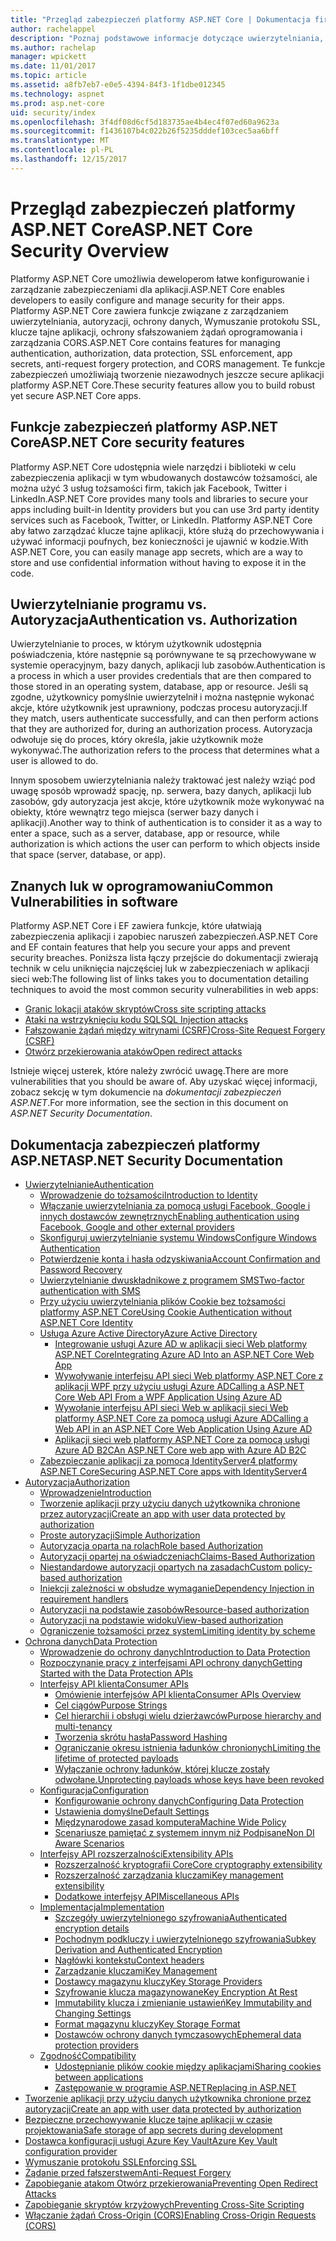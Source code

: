 ```yaml
---
title: "Przegląd zabezpieczeń platformy ASP.NET Core | Dokumentacja firmy Microsoft"
author: rachelappel
description: "Poznaj podstawowe informacje dotyczące uwierzytelniania, autoryzacji i zabezpieczeń w ASP.NET Core"
ms.author: rachelap
manager: wpickett
ms.date: 11/01/2017
ms.topic: article
ms.assetid: a8fb7eb7-e0e5-4394-84f3-1f1dbe012345
ms.technology: aspnet
ms.prod: asp.net-core
uid: security/index
ms.openlocfilehash: 3f4df08d6cf5d183735ae4b4ec4f07ed60a9623a
ms.sourcegitcommit: f1436107b4c022b26f5235dddef103cec5aa6bff
ms.translationtype: MT
ms.contentlocale: pl-PL
ms.lasthandoff: 12/15/2017
---
```

# <a name="aspnet-core-security-overview"></a><span data-ttu-id="f71e1-103">Przegląd zabezpieczeń platformy ASP.NET Core</span><span class="sxs-lookup"><span data-stu-id="f71e1-103">ASP.NET Core Security Overview</span></span>

<span data-ttu-id="f71e1-104">Platformy ASP.NET Core umożliwia deweloperom łatwe konfigurowanie i zarządzanie zabezpieczeniami dla aplikacji.</span><span class="sxs-lookup"><span data-stu-id="f71e1-104">ASP.NET Core enables developers to easily configure and manage security for their apps.</span></span> <span data-ttu-id="f71e1-105">Platformy ASP.NET Core zawiera funkcje związane z zarządzaniem uwierzytelniania, autoryzacji, ochrony danych, Wymuszanie protokołu SSL, klucze tajne aplikacji, ochrony sfałszowaniem żądań oprogramowania i zarządzania CORS.</span><span class="sxs-lookup"><span data-stu-id="f71e1-105">ASP.NET Core contains features for managing authentication, authorization, data protection, SSL enforcement, app secrets, anti-request forgery protection, and CORS management.</span></span> <span data-ttu-id="f71e1-106">Te funkcje zabezpieczeń umożliwiają tworzenie niezawodnych jeszcze secure aplikacji platformy ASP.NET Core.</span><span class="sxs-lookup"><span data-stu-id="f71e1-106">These security features allow you to build robust yet secure ASP.NET Core apps.</span></span> 

## <a name="aspnet-core-security-features"></a><span data-ttu-id="f71e1-107">Funkcje zabezpieczeń platformy ASP.NET Core</span><span class="sxs-lookup"><span data-stu-id="f71e1-107">ASP.NET Core security features</span></span>

<span data-ttu-id="f71e1-108">Platformy ASP.NET Core udostępnia wiele narzędzi i biblioteki w celu zabezpieczenia aplikacji w tym wbudowanych dostawców tożsamości, ale można użyć 3 usług tożsamości firm, takich jak Facebook, Twitter i LinkedIn.</span><span class="sxs-lookup"><span data-stu-id="f71e1-108">ASP.NET Core provides many tools and libraries to secure your apps including built-in Identity providers but you can use 3rd party identity services such as Facebook, Twitter, or LinkedIn.</span></span> <span data-ttu-id="f71e1-109">Platformy ASP.NET Core aby łatwo zarządzać klucze tajne aplikacji, które służą do przechowywania i używać informacji poufnych, bez konieczności je ujawnić w kodzie.</span><span class="sxs-lookup"><span data-stu-id="f71e1-109">With ASP.NET Core, you can easily manage app secrets, which are a way to store and use confidential information without having to expose it in the code.</span></span> 

## <a name="authentication-vs-authorization"></a><span data-ttu-id="f71e1-110">Uwierzytelnianie programu vs. Autoryzacja</span><span class="sxs-lookup"><span data-stu-id="f71e1-110">Authentication vs. Authorization</span></span>

<span data-ttu-id="f71e1-111">Uwierzytelnianie to proces, w którym użytkownik udostępnia poświadczenia, które następnie są porównywane te są przechowywane w systemie operacyjnym, bazy danych, aplikacji lub zasobów.</span><span class="sxs-lookup"><span data-stu-id="f71e1-111">Authentication is a process in which a user provides credentials that are then compared to those stored in an operating system, database, app or resource.</span></span> <span data-ttu-id="f71e1-112">Jeśli są zgodne, użytkownicy pomyślnie uwierzytelnił i można następnie wykonać akcje, które użytkownik jest uprawniony, podczas procesu autoryzacji.</span><span class="sxs-lookup"><span data-stu-id="f71e1-112">If they match, users authenticate successfully, and can then perform actions that they are authorized for, during an authorization process.</span></span> <span data-ttu-id="f71e1-113">Autoryzacja odwołuje się do proces, który określa, jakie użytkownik może wykonywać.</span><span class="sxs-lookup"><span data-stu-id="f71e1-113">The authorization refers to the process that determines what a user is allowed to do.</span></span> 

<span data-ttu-id="f71e1-114">Innym sposobem uwierzytelniania należy traktować jest należy wziąć pod uwagę sposób wprowadź spację, np. serwera, bazy danych, aplikacji lub zasobów, gdy autoryzacja jest akcje, które użytkownik może wykonywać na obiekty, które wewnątrz tego miejsca (serwer bazy danych i aplikacji).</span><span class="sxs-lookup"><span data-stu-id="f71e1-114">Another way to think of authentication is to consider it as a way to enter a space, such as a server, database, app or resource, while authorization is which actions the user can perform to which objects inside that space (server, database, or app).</span></span>

## <a name="common-vulnerabilities-in-software"></a><span data-ttu-id="f71e1-115">Znanych luk w oprogramowaniu</span><span class="sxs-lookup"><span data-stu-id="f71e1-115">Common Vulnerabilities in software</span></span>

<span data-ttu-id="f71e1-116">Platformy ASP.NET Core i EF zawiera funkcje, które ułatwiają zabezpieczenia aplikacji i zapobiec naruszeń zabezpieczeń.</span><span class="sxs-lookup"><span data-stu-id="f71e1-116">ASP.NET Core and EF contain features that help you secure your apps and prevent security breaches.</span></span> <span data-ttu-id="f71e1-117">Poniższa lista łączy przejście do dokumentacji zwierają technik w celu uniknięcia najczęściej luk w zabezpieczeniach w aplikacji sieci web:</span><span class="sxs-lookup"><span data-stu-id="f71e1-117">The following list of links takes you to documentation detailing techniques to avoid the most common security vulnerabilities in web apps:</span></span>

* [<span data-ttu-id="f71e1-118">Granic lokacji ataków skryptów</span><span class="sxs-lookup"><span data-stu-id="f71e1-118">Cross site scripting attacks</span></span>](https://docs.microsoft.com/aspnet/core/security/cross-site-scripting)
* [<span data-ttu-id="f71e1-119">Ataki na wstrzyknięciu kodu SQL</span><span class="sxs-lookup"><span data-stu-id="f71e1-119">SQL Injection attacks</span></span>](https://docs.microsoft.com/ef/core/querying/raw-sql)
* [<span data-ttu-id="f71e1-120">Fałszowanie żądań między witrynami (CSRF)</span><span class="sxs-lookup"><span data-stu-id="f71e1-120">Cross-Site Request Forgery (CSRF)</span></span>](https://docs.microsoft.com/aspnet/core/security/anti-request-forgery)
* [<span data-ttu-id="f71e1-121">Otwórz przekierowania ataków</span><span class="sxs-lookup"><span data-stu-id="f71e1-121">Open redirect attacks</span></span>](https://docs.microsoft.com/aspnet/core/security/preventing-open-redirects)

<span data-ttu-id="f71e1-122">Istnieje więcej usterek, które należy zwrócić uwagę.</span><span class="sxs-lookup"><span data-stu-id="f71e1-122">There are more vulnerabilities that you should be aware of.</span></span> <span data-ttu-id="f71e1-123">Aby uzyskać więcej informacji, zobacz sekcję w tym dokumencie na *dokumentacji zabezpieczeń ASP.NET*.</span><span class="sxs-lookup"><span data-stu-id="f71e1-123">For more information, see the section in this document on *ASP.NET Security Documentation*.</span></span> 

## <a name="aspnet-security-documentation"></a><span data-ttu-id="f71e1-124">Dokumentacja zabezpieczeń platformy ASP.NET</span><span class="sxs-lookup"><span data-stu-id="f71e1-124">ASP.NET Security Documentation</span></span>

*   [<span data-ttu-id="f71e1-125">Uwierzytelnianie</span><span class="sxs-lookup"><span data-stu-id="f71e1-125">Authentication</span></span>](authentication/index.md)
    *   [<span data-ttu-id="f71e1-126">Wprowadzenie do tożsamości</span><span class="sxs-lookup"><span data-stu-id="f71e1-126">Introduction to Identity</span></span>](authentication/identity.md)
    *   [<span data-ttu-id="f71e1-127">Włączanie uwierzytelniania za pomocą usługi Facebook, Google i innych dostawców zewnętrznych</span><span class="sxs-lookup"><span data-stu-id="f71e1-127">Enabling authentication using Facebook, Google and other external providers</span></span>](authentication/social/index.md)
    * [<span data-ttu-id="f71e1-128">Skonfiguruj uwierzytelnianie systemu Windows</span><span class="sxs-lookup"><span data-stu-id="f71e1-128">Configure Windows Authentication</span></span>](authentication/windowsauth.md)
    *   [<span data-ttu-id="f71e1-129">Potwierdzenie konta i hasła odzyskiwania</span><span class="sxs-lookup"><span data-stu-id="f71e1-129">Account Confirmation and Password Recovery</span></span>](authentication/accconfirm.md)
    *   [<span data-ttu-id="f71e1-130">Uwierzytelnianie dwuskładnikowe z programem SMS</span><span class="sxs-lookup"><span data-stu-id="f71e1-130">Two-factor authentication with SMS</span></span>](authentication/2fa.md) 
    *   [<span data-ttu-id="f71e1-131">Przy użyciu uwierzytelniania plików Cookie bez tożsamości platformy ASP.NET Core</span><span class="sxs-lookup"><span data-stu-id="f71e1-131">Using Cookie Authentication without ASP.NET Core Identity</span></span>](authentication/cookie.md)
    *   [<span data-ttu-id="f71e1-132">Usługa Azure Active Directory</span><span class="sxs-lookup"><span data-stu-id="f71e1-132">Azure Active Directory</span></span>](authentication/azure-active-directory/index.md)
        *   [<span data-ttu-id="f71e1-133">Integrowanie usługi Azure AD w aplikacji sieci Web platformy ASP.NET Core</span><span class="sxs-lookup"><span data-stu-id="f71e1-133">Integrating Azure AD Into an ASP.NET Core Web App</span></span>](https://azure.microsoft.com/documentation/samples/active-directory-dotnet-webapp-openidconnect-aspnetcore/)
        *   [<span data-ttu-id="f71e1-134">Wywoływanie interfejsu API sieci Web platformy ASP.NET Core z aplikacji WPF przy użyciu usługi Azure AD</span><span class="sxs-lookup"><span data-stu-id="f71e1-134">Calling a ASP.NET Core Web API From a WPF Application Using Azure AD</span></span>](https://azure.microsoft.com/documentation/samples/active-directory-dotnet-native-aspnetcore/)
        *   [<span data-ttu-id="f71e1-135">Wywołanie interfejsu API sieci Web w aplikacji sieci Web platformy ASP.NET Core za pomocą usługi Azure AD</span><span class="sxs-lookup"><span data-stu-id="f71e1-135">Calling a Web API in an ASP.NET Core Web Application Using Azure AD</span></span>](https://azure.microsoft.com/documentation/samples/active-directory-dotnet-webapp-webapi-openidconnect-aspnetcore/)
        *   [<span data-ttu-id="f71e1-136">Aplikacji sieci web platformy ASP.NET Core za pomocą usługi Azure AD B2C</span><span class="sxs-lookup"><span data-stu-id="f71e1-136">An ASP.NET Core web app with Azure AD B2C</span></span>](https://azure.microsoft.com/resources/samples/active-directory-b2c-dotnetcore-webapp/)
    *   [<span data-ttu-id="f71e1-137">Zabezpieczanie aplikacji za pomocą IdentityServer4 platformy ASP.NET Core</span><span class="sxs-lookup"><span data-stu-id="f71e1-137">Securing ASP.NET Core apps with IdentityServer4</span></span>](https://identityserver4.readthedocs.io)
*   [<span data-ttu-id="f71e1-138">Autoryzacja</span><span class="sxs-lookup"><span data-stu-id="f71e1-138">Authorization</span></span>](authorization/index.md)
    *   [<span data-ttu-id="f71e1-139">Wprowadzenie</span><span class="sxs-lookup"><span data-stu-id="f71e1-139">Introduction</span></span>](authorization/introduction.md)
    *   [<span data-ttu-id="f71e1-140">Tworzenie aplikacji przy użyciu danych użytkownika chronione przez autoryzacji</span><span class="sxs-lookup"><span data-stu-id="f71e1-140">Create an app with user data protected by authorization</span></span>](xref:security/authorization/secure-data)
    *   [<span data-ttu-id="f71e1-141">Proste autoryzacji</span><span class="sxs-lookup"><span data-stu-id="f71e1-141">Simple Authorization</span></span>](authorization/simple.md)
    *   [<span data-ttu-id="f71e1-142">Autoryzacja oparta na rolach</span><span class="sxs-lookup"><span data-stu-id="f71e1-142">Role based Authorization</span></span>](authorization/roles.md)
    *   [<span data-ttu-id="f71e1-143">Autoryzacji opartej na oświadczeniach</span><span class="sxs-lookup"><span data-stu-id="f71e1-143">Claims-Based Authorization</span></span>](authorization/claims.md)
    *   [<span data-ttu-id="f71e1-144">Niestandardowe autoryzacji opartych na zasadach</span><span class="sxs-lookup"><span data-stu-id="f71e1-144">Custom policy-based authorization</span></span>](authorization/policies.md)
    *   [<span data-ttu-id="f71e1-145">Iniekcji zależności w obsłudze wymaganie</span><span class="sxs-lookup"><span data-stu-id="f71e1-145">Dependency Injection in requirement handlers</span></span>](authorization/dependencyinjection.md)
    *   [<span data-ttu-id="f71e1-146">Autoryzacji na podstawie zasobów</span><span class="sxs-lookup"><span data-stu-id="f71e1-146">Resource-based authorization</span></span>](authorization/resourcebased.md)
    *   [<span data-ttu-id="f71e1-147">Autoryzacji na podstawie widoku</span><span class="sxs-lookup"><span data-stu-id="f71e1-147">View-based authorization</span></span>](authorization/views.md)
    *   [<span data-ttu-id="f71e1-148">Ograniczenie tożsamości przez system</span><span class="sxs-lookup"><span data-stu-id="f71e1-148">Limiting identity by scheme</span></span>](authorization/limitingidentitybyscheme.md)
*   [<span data-ttu-id="f71e1-149">Ochrona danych</span><span class="sxs-lookup"><span data-stu-id="f71e1-149">Data Protection</span></span>](data-protection/index.md)
    *   [<span data-ttu-id="f71e1-150">Wprowadzenie do ochrony danych</span><span class="sxs-lookup"><span data-stu-id="f71e1-150">Introduction to Data Protection</span></span>](data-protection/introduction.md)
    *   [<span data-ttu-id="f71e1-151">Rozpoczynanie pracy z interfejsami API ochrony danych</span><span class="sxs-lookup"><span data-stu-id="f71e1-151">Getting Started with the Data Protection APIs</span></span>](data-protection/using-data-protection.md)
    *   [<span data-ttu-id="f71e1-152">Interfejsy API klienta</span><span class="sxs-lookup"><span data-stu-id="f71e1-152">Consumer APIs</span></span>](data-protection/consumer-apis/index.md)
        *   [<span data-ttu-id="f71e1-153">Omówienie interfejsów API klienta</span><span class="sxs-lookup"><span data-stu-id="f71e1-153">Consumer APIs Overview</span></span>](data-protection/consumer-apis/overview.md)
        *   [<span data-ttu-id="f71e1-154">Cel ciągów</span><span class="sxs-lookup"><span data-stu-id="f71e1-154">Purpose Strings</span></span>](data-protection/consumer-apis/purpose-strings.md)
        *   [<span data-ttu-id="f71e1-155">Cel hierarchii i obsługi wielu dzierżawców</span><span class="sxs-lookup"><span data-stu-id="f71e1-155">Purpose hierarchy and multi-tenancy</span></span>](data-protection/consumer-apis/purpose-strings-multitenancy.md)
        *   [<span data-ttu-id="f71e1-156">Tworzenia skrótu hasła</span><span class="sxs-lookup"><span data-stu-id="f71e1-156">Password Hashing</span></span>](data-protection/consumer-apis/password-hashing.md)
        *   [<span data-ttu-id="f71e1-157">Ograniczanie okresu istnienia ładunków chronionych</span><span class="sxs-lookup"><span data-stu-id="f71e1-157">Limiting the lifetime of protected payloads</span></span>](data-protection/consumer-apis/limited-lifetime-payloads.md)
        *   [<span data-ttu-id="f71e1-158">Wyłączanie ochrony ładunków, której klucze zostały odwołane.</span><span class="sxs-lookup"><span data-stu-id="f71e1-158">Unprotecting payloads whose keys have been revoked</span></span>](data-protection/consumer-apis/dangerous-unprotect.md)
    *   [<span data-ttu-id="f71e1-159">Konfiguracja</span><span class="sxs-lookup"><span data-stu-id="f71e1-159">Configuration</span></span>](data-protection/configuration/index.md)
        *   [<span data-ttu-id="f71e1-160">Konfigurowanie ochrony danych</span><span class="sxs-lookup"><span data-stu-id="f71e1-160">Configuring Data Protection</span></span>](data-protection/configuration/overview.md)
        *   [<span data-ttu-id="f71e1-161">Ustawienia domyślne</span><span class="sxs-lookup"><span data-stu-id="f71e1-161">Default Settings</span></span>](data-protection/configuration/default-settings.md)
        *   [<span data-ttu-id="f71e1-162">Międzynarodowe zasad komputera</span><span class="sxs-lookup"><span data-stu-id="f71e1-162">Machine Wide Policy</span></span>](data-protection/configuration/machine-wide-policy.md)
        *   [<span data-ttu-id="f71e1-163">Scenariusze pamiętać z systemem innym niż Podpisane</span><span class="sxs-lookup"><span data-stu-id="f71e1-163">Non DI Aware Scenarios</span></span>](data-protection/configuration/non-di-scenarios.md)
    *   [<span data-ttu-id="f71e1-164">Interfejsy API rozszerzalności</span><span class="sxs-lookup"><span data-stu-id="f71e1-164">Extensibility APIs</span></span>](data-protection/extensibility/index.md)
        *   [<span data-ttu-id="f71e1-165">Rozszerzalność kryptografii Core</span><span class="sxs-lookup"><span data-stu-id="f71e1-165">Core cryptography extensibility</span></span>](data-protection/extensibility/core-crypto.md)
        *   [<span data-ttu-id="f71e1-166">Rozszerzalność zarządzania kluczami</span><span class="sxs-lookup"><span data-stu-id="f71e1-166">Key management extensibility</span></span>](data-protection/extensibility/key-management.md)
        *   [<span data-ttu-id="f71e1-167">Dodatkowe interfejsy API</span><span class="sxs-lookup"><span data-stu-id="f71e1-167">Miscellaneous APIs</span></span>](data-protection/extensibility/misc-apis.md)
    *   [<span data-ttu-id="f71e1-168">Implementacja</span><span class="sxs-lookup"><span data-stu-id="f71e1-168">Implementation</span></span>](data-protection/implementation/index.md)
        *   [<span data-ttu-id="f71e1-169">Szczegóły uwierzytelnionego szyfrowania</span><span class="sxs-lookup"><span data-stu-id="f71e1-169">Authenticated encryption details</span></span>](data-protection/implementation/authenticated-encryption-details.md)
        *   [<span data-ttu-id="f71e1-170">Pochodnym podkluczy i uwierzytelnionego szyfrowania</span><span class="sxs-lookup"><span data-stu-id="f71e1-170">Subkey Derivation and Authenticated Encryption</span></span>](data-protection/implementation/subkeyderivation.md)
        *   [<span data-ttu-id="f71e1-171">Nagłówki kontekstu</span><span class="sxs-lookup"><span data-stu-id="f71e1-171">Context headers</span></span>](data-protection/implementation/context-headers.md)
        *   [<span data-ttu-id="f71e1-172">Zarządzanie kluczami</span><span class="sxs-lookup"><span data-stu-id="f71e1-172">Key Management</span></span>](data-protection/implementation/key-management.md)
        *   [<span data-ttu-id="f71e1-173">Dostawcy magazynu kluczy</span><span class="sxs-lookup"><span data-stu-id="f71e1-173">Key Storage Providers</span></span>](data-protection/implementation/key-storage-providers.md)
        *   [<span data-ttu-id="f71e1-174">Szyfrowanie klucza magazynowane</span><span class="sxs-lookup"><span data-stu-id="f71e1-174">Key Encryption At Rest</span></span>](data-protection/implementation/key-encryption-at-rest.md)
        *   [<span data-ttu-id="f71e1-175">Immutability klucza i zmienianie ustawień</span><span class="sxs-lookup"><span data-stu-id="f71e1-175">Key Immutability and Changing Settings</span></span>](data-protection/implementation/key-immutability.md)
        *   [<span data-ttu-id="f71e1-176">Format magazynu kluczy</span><span class="sxs-lookup"><span data-stu-id="f71e1-176">Key Storage Format</span></span>](data-protection/implementation/key-storage-format.md)
        *   [<span data-ttu-id="f71e1-177">Dostawców ochrony danych tymczasowych</span><span class="sxs-lookup"><span data-stu-id="f71e1-177">Ephemeral data protection providers</span></span>](data-protection/implementation/key-storage-ephemeral.md)
    *   [<span data-ttu-id="f71e1-178">Zgodność</span><span class="sxs-lookup"><span data-stu-id="f71e1-178">Compatibility</span></span>](data-protection/compatibility/index.md)
        *   [<span data-ttu-id="f71e1-179">Udostępnianie plików cookie między aplikacjami</span><span class="sxs-lookup"><span data-stu-id="f71e1-179">Sharing cookies between applications</span></span>](data-protection/compatibility/cookie-sharing.md)
        *   [<span data-ttu-id="f71e1-180">Zastępowanie <machineKey> w programie ASP.NET</span><span class="sxs-lookup"><span data-stu-id="f71e1-180">Replacing <machineKey> in ASP.NET</span></span>](data-protection/compatibility/replacing-machinekey.md)
*   [<span data-ttu-id="f71e1-181">Tworzenie aplikacji przy użyciu danych użytkownika chronione przez autoryzacji</span><span class="sxs-lookup"><span data-stu-id="f71e1-181">Create an app with user data protected by authorization</span></span>](xref:security/authorization/secure-data)
*   [<span data-ttu-id="f71e1-182">Bezpieczne przechowywanie klucze tajne aplikacji w czasie projektowania</span><span class="sxs-lookup"><span data-stu-id="f71e1-182">Safe storage of app secrets during development</span></span>](app-secrets.md)
*   [<span data-ttu-id="f71e1-183">Dostawca konfiguracji usługi Azure Key Vault</span><span class="sxs-lookup"><span data-stu-id="f71e1-183">Azure Key Vault configuration provider</span></span>](key-vault-configuration.md)
*   [<span data-ttu-id="f71e1-184">Wymuszanie protokołu SSL</span><span class="sxs-lookup"><span data-stu-id="f71e1-184">Enforcing SSL</span></span>](enforcing-ssl.md)
*   [<span data-ttu-id="f71e1-185">Żądanie przed fałszerstwem</span><span class="sxs-lookup"><span data-stu-id="f71e1-185">Anti-Request Forgery</span></span>](anti-request-forgery.md)
*   [<span data-ttu-id="f71e1-186">Zapobieganie atakom Otwórz przekierowania</span><span class="sxs-lookup"><span data-stu-id="f71e1-186">Preventing Open Redirect Attacks</span></span>](preventing-open-redirects.md)
*   [<span data-ttu-id="f71e1-187">Zapobieganie skryptów krzyżowych</span><span class="sxs-lookup"><span data-stu-id="f71e1-187">Preventing Cross-Site Scripting</span></span>](cross-site-scripting.md)
*   [<span data-ttu-id="f71e1-188">Włączanie żądań Cross-Origin (CORS)</span><span class="sxs-lookup"><span data-stu-id="f71e1-188">Enabling Cross-Origin Requests (CORS)</span></span>](cors.md)
